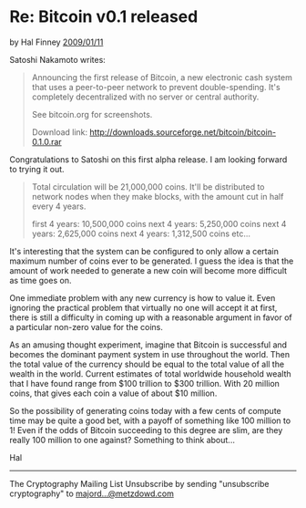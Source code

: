 # Re: Bitcoin v0.1 released

by Hal Finney [2009/01/11](https://web.archive.org/web/20190712071421/https://www.mail-archive.com/cryptography@metzdowd.com/msg10152.html)

Satoshi Nakamoto writes:

> Announcing the first release of Bitcoin, a new electronic cash
> system that uses a peer-to-peer network to prevent double-spending.
> It's completely decentralized with no server or central authority.
>
> See bitcoin.org for screenshots.
>
> Download link:
> http://downloads.sourceforge.net/bitcoin/bitcoin-0.1.0.rar


Congratulations to Satoshi on this first alpha release.  I am looking
forward to trying it out.

> Total circulation will be 21,000,000 coins.  It'll be distributed
> to network nodes when they make blocks, with the amount cut in half
> every 4 years.
>
> first 4 years: 10,500,000 coins
> next 4 years: 5,250,000 coins
> next 4 years: 2,625,000 coins
> next 4 years: 1,312,500 coins
> etc...

It's interesting that the system can be configured to only allow a
certain maximum number of coins ever to be generated. I guess the
idea is that the amount of work needed to generate a new coin will
become more difficult as time goes on.

One immediate problem with any new currency is how to value it. Even
ignoring the practical problem that virtually no one will accept it
at first, there is still a difficulty in coming up with a reasonable
argument in favor of a particular non-zero value for the coins.

As an amusing thought experiment, imagine that Bitcoin is successful and
becomes the dominant payment system in use throughout the world.  Then the
total value of the currency should be equal to the total value of all
the wealth in the world. Current estimates of total worldwide household
wealth that I have found range from $100 trillion to $300 trillion. With
20 million coins, that gives each coin a value of about $10 million.

So the possibility of generating coins today with a few cents of compute
time may be quite a good bet, with a payoff of something like 100 million
to 1! Even if the odds of Bitcoin succeeding to this degree are slim,
are they really 100 million to one against? Something to think about...

Hal

---------------------------------------------------------------------
The Cryptography Mailing List
Unsubscribe by sending "unsubscribe cryptography" to majord...@metzdowd.com

